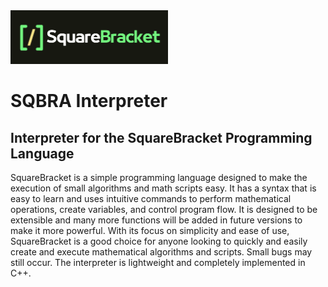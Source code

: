 <img src="images/squarebracket.png" alt="Logo" width="50%">
<h1>SQBRA Interpreter</h1>
<h2>Interpreter for the SquareBracket Programming Language</h2>
<p>SquareBracket is a simple programming language designed to make the execution of small algorithms and math scripts easy. It has a syntax that is easy to learn and uses intuitive commands to perform mathematical operations, create variables, and control program flow. It is designed to be extensible and many more functions will be added in future versions to make it more powerful. With its focus on simplicity and ease of use, SquareBracket is a good choice for anyone looking to quickly and easily create and execute mathematical algorithms and scripts. Small bugs may still occur. The interpreter is lightweight  and completely implemented in C++.</p>
